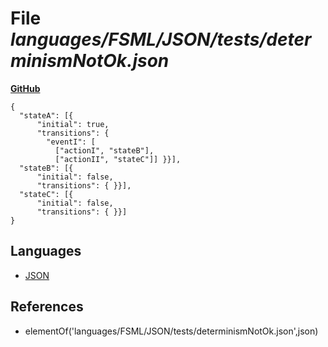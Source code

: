 # File _languages/FSML/JSON/tests/determinismNotOk.json_
**[GitHub](https://github.com/softlang/yas/blob/master/languages/FSML/JSON/tests/determinismNotOk.json)**
```
{
  "stateA": [{
      "initial": true,
      "transitions": {
        "eventI": [
          ["actionI", "stateB"],
          ["actionII", "stateC"]] }}],
  "stateB": [{
      "initial": false,
      "transitions": { }}],
  "stateC": [{
      "initial": false,
      "transitions": { }}]
}
```

## Languages
* [JSON](../languages/JSON.md)

## References
* elementOf('languages/FSML/JSON/tests/determinismNotOk.json',json)
